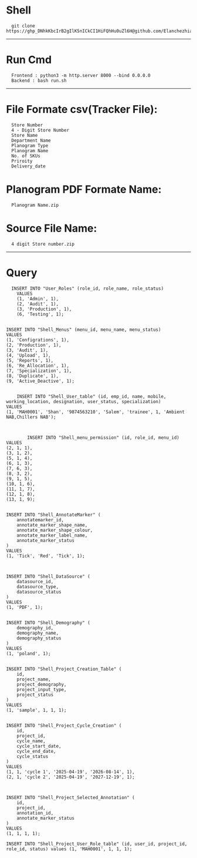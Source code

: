 # Shell

      git clone https://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@github.com/Elanchezhian2712/shell_apr22.git

------------------------

# Run Cmd
      Frontend : python3 -m http.server 8000 --bind 0.0.0.0
      Backend : bash run.sh

---------------------
      
# File Formate csv(Tracker File):
      Store Number
      4 - Digit Store Number	
      Store Name
      Department Name
      Planogram Type
      Planogram Name	
      No. of SKUs	
      Priroity
      Delivery_date
      
# Planogram PDF Formate Name:
      Planogram Name.zip

# Source File Name:
      4 digit Store number.zip

---------------------------------
# Query

    
      INSERT INTO "User_Roles" (role_id, role_name, role_status)
        VALUES
        (1, 'Admin', 1),
        (2, 'Audit', 1),
        (3, 'Production', 1),
        (6, 'Testing', 1);
    
    
    INSERT INTO "Shell_Menus" (menu_id, menu_name, menu_status)
    VALUES
    (1, 'Configrations', 1),
    (2, 'Production', 1),
    (3, 'Audit', 1),
    (4, 'Upload', 1),
    (5, 'Reports', 1),
    (6, 'Re_Allocation', 1),
    (7, 'Specialization', 1),
    (8, 'Duplicate', 1),
    (9, 'Active_Deactive', 1);
    
    
        INSERT INTO "Shell_User_table" (id, emp_id, name, mobile, working_location, designation, user_status, specialization)
    VALUES
    (1, 'MAH0001', 'Shan', '9874563210', 'Salem', 'trainee', 1, 'Ambient NAB,Chillers NAB');
        
        
        
            INSERT INTO "Shell_menu_permission" (id, role_id, menu_id)
    VALUES
    (2, 1, 1),
    (3, 1, 2),
    (5, 1, 4),
    (6, 1, 3),
    (7, 6, 3),
    (8, 3, 2),
    (9, 1, 5),
    (10, 1, 6),
    (11, 1, 7),
    (12, 1, 8),
    (13, 1, 9);
            
            
    INSERT INTO "Shell_AnnotateMarker" (
        annotatemarker_id,
        annotate_marker_shape_name,
        annotate_marker_shape_colour,
        annotate_marker_label_name,
        annotate_marker_status
    )
    VALUES
    (1, 'Tick', 'Red', 'Tick', 1);
    
    
    
    INSERT INTO "Shell_DataSource" (
        datasource_id,
        datasource_type,
        datasource_status
    )
    VALUES
    (1, 'PDF', 1);
    
    
    INSERT INTO "Shell_Demography" (
        demography_id,
        demography_name,
        demography_status
    )
    VALUES
    (1, 'poland', 1);
    
    
    INSERT INTO "Shell_Project_Creation_Table" (
        id,
        project_name,
        project_demography,
        project_input_type,
        project_status
    )
    VALUES
    (1, 'sample', 1, 1, 1);
    
    
    INSERT INTO "Shell_Project_Cycle_Creation" (
        id,
        project_id,
        cycle_name,
        cycle_start_date,
        cycle_end_date,
        cycle_status
    )
    VALUES
    (1, 1, 'cycle 1', '2025-04-19', '2026-08-14', 1),
    (2, 1, 'cycle 2', '2025-04-19', '2027-12-19', 1);
    
    
    
    INSERT INTO "Shell_Project_Selected_Annotation" (
        id,
        project_id,
        annotation_id,
        annotate_marker_status
    )
    VALUES
    (1, 1, 1, 1);
    
    INSERT INTO "Shell_Project_User_Role_table" (id, user_id, project_id, role_id, status) values (1, 'MAH0001', 1, 1, 1);    
